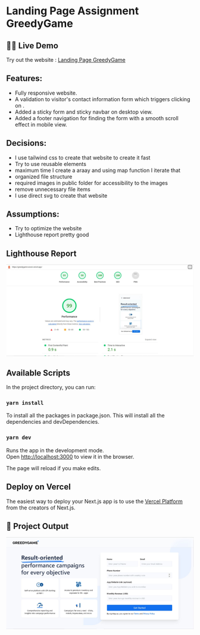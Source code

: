 # Landing Page Assignment GreedyGame

## 👨‍💻 Live Demo

Try out the website : [Landing Page GreedyGame](https://greedygame-seven.vercel.app/)

## Features:

- Fully responsive website.
- A validation to visitor's contact information form which triggers clicking on .
- Added a sticky form and sticky navbar on desktop view.
- Added a footer navigation for finding the form with a smooth scroll effect in mobile view.

## Decisions:

- I use tailwind css to create that website to create it fast
- Try to use reusable elements
- maximum time I create a araay and using map function I iterate that
- organized file structure
- required images in public folder for accessibility to the images
- remove unnecessary file items
- I use direct svg to create that website

## Assumptions:

- Try to optimize the website
- Lighthouse report pretty good

## Lighthouse Report

![Lighthouse Report](screenshot/lighthouse.JPG)

## Available Scripts

In the project directory, you can run:

### `yarn install`

To install all the packages in package.json. This will install all the dependencies and devDependencies.

### `yarn dev`

Runs the app in the development mode.\
Open [http://localhost:3000](http://localhost:3000) to view it in the browser.

The page will reload if you make edits.

## Deploy on Vercel

The easiest way to deploy your Next.js app is to use the [Vercel Platform](https://vercel.com/new?utm_medium=default-template&filter=next.js&utm_source=create-next-app&utm_campaign=create-next-app-readme) from the creators of Next.js.

## 🚀 Project Output

![Landing Page](screenshot/landing_page.JPG)
